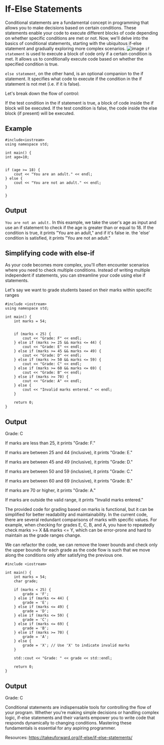 # If-Else Statements
Conditional statements are a fundamental concept in programming that allows you to make decisions based on certain conditions. These statements enable your code to execute different blocks of code depending on whether specific conditions are met or not. Now, we'll delve into the basics of conditional statements, starting with the ubiquitous if-else statement and gradually exploring more complex scenarios.
![image](https://github.com/user-attachments/assets/497d479a-33ef-401f-9817-722ed8ca0d92)
`if statement` is used to execute a block of code only if a certain condition is met. It allows us to conditionally execute code based on whether the specified condition is true.

`else statement`, on the other hand, is an optional companion to the if statement. It specifies what code to execute if the condition in the if statement is not met (i.e. if it is false).

Let's break down the flow of control:

If the test condition in the if statement is true, a block of code inside the if block will be executed.
If the test condition is false, the code inside the else block (if present) will be executed.

## Example
```
#include<iostream>
using namespace std;

int main() {
int age=10;


if (age >= 18) {
    cout << "You are an adult." << endl;
} else {
    cout << "You are not an adult." << endl;
}

}
```
## Output
`You are not an adult.`
In this example, we take the user's age as input and use an if statement to check if the age is greater than or equal to 18. If the condition is true, it prints "You are an adult," and if it's false ie. the 'else' condition is satisfied, it prints "You are not an adult."

## Simplifying code with else-if
As your code becomes more complex, you'll often encounter scenarios where you need to check multiple conditions. Instead of writing multiple independent if statements, you can streamline your code using else if statements.

Let's say we want to grade students based on their marks within specific ranges
```
#include <iostream>
using namespace std;

int main() {
    int marks = 54;


    if (marks < 25) {
        cout << "Grade: F" << endl;
    } else if (marks >= 25 && marks <= 44) {
        cout << "Grade: E" << endl;
    } else if (marks >= 45 && marks <= 49) {
        cout << "Grade: D" << endl;
    } else if (marks >= 50 && marks <= 59) {
        cout << "Grade: C" << endl;
    } else if (marks >= 60 && marks <= 69) {
        cout << "Grade: B" << endl;
    } else if (marks >= 70) {
        cout << "Grade: A" << endl;
    } else {
        cout << "Invalid marks entered." << endl;
    }

    return 0;
}
```
## Output
Grade: C

If marks are less than 25, it prints "Grade: F."

If marks are between 25 and 44 (inclusive), it prints "Grade: E."

If marks are between 45 and 49 (inclusive), it prints "Grade: D."

If marks are between 50 and 59 (inclusive), it prints "Grade: C."

If marks are between 60 and 69 (inclusive), it prints "Grade: B."

If marks are 70 or higher, it prints "Grade: A."

If marks are outside the valid range, it prints "Invalid marks entered."

The provided code for grading based on marks is functional, but it can be simplified for better readability and maintainability. In the current code, there are several redundant comparisons of marks with specific values. For example, when checking for grades E, C, B, and A, you have to repeatedly check marks >= X && marks <= Y, which can be error-prone and hard to maintain as the grade ranges change.

We can refactor the code, we can remove the lower bounds and check only the upper bounds for each grade as the code flow is such that we move along the conditions only after satisfying the previous one.
```
#include <iostream>

int main() {
    int marks = 54;
    char grade;

    if (marks < 25) {
        grade = 'F';
    } else if (marks <= 44) {
        grade = 'E';
    } else if (marks <= 49) {
        grade = 'D';
    } else if (marks <= 59) {
        grade = 'C';
    } else if (marks <= 69) {
        grade = 'B';
    } else if (marks >= 70) {
        grade = 'A';
    } else {
        grade = 'X'; // Use 'X' to indicate invalid marks
    }

    std::cout << "Grade: " << grade << std::endl;
    
    return 0;
}
```
## Output
Grade: C

Conditional statements are indispensable tools for controlling the flow of your program. Whether you're making simple decisions or handling complex logic, if-else statements and their variants empower you to write code that responds dynamically to changing conditions. Mastering these fundamentals is essential for any aspiring programmer.

Resources:
https://takeuforward.org/if-else/if-else-statements/
